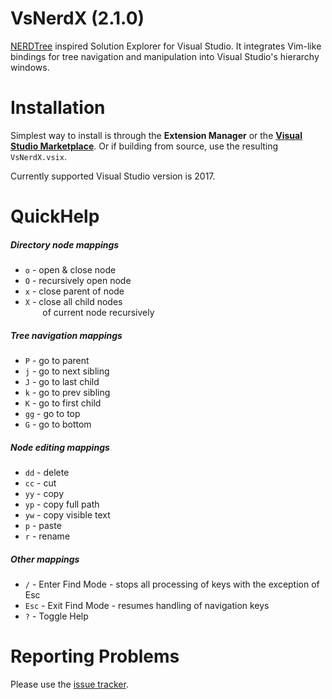 # VsNerdX (2.1.0)
[NERDTree](https://github.com/scrooloose/nerdtree) inspired Solution Explorer for Visual Studio. It integrates Vim-like bindings for tree navigation and manipulation into Visual Studio's hierarchy windows.

# Installation
Simplest way to install is through the **Extension Manager** or the **[Visual Studio Marketplace](https://marketplace.visualstudio.com/items?itemName=mstevius.vs-nerdx-solution-explorer)**.
Or if building from source, use the resulting `VsNerdX.vsix`.

Currently supported Visual Studio version is 2017.

# QuickHelp
##### Directory node mappings
* `o` - open & close node
* `O` - recursively open node
* `x` - close parent of node
* `X` - close all child nodes  
&nbsp;&nbsp;&nbsp;&nbsp;&nbsp;&nbsp;&nbsp;of current node recursively
##### Tree navigation mappings
* `P` - go to parent
* `j` - go to next sibling
* `J` - go to last child
* `k` - go to prev sibling
* `K` - go to first child
* `gg` - go to top
* `G` - go to bottom
##### Node editing mappings
* `dd` - delete 
* `cc` - cut 
* `yy` - copy 
* `yp` - copy full path
* `yw` - copy visible text
* `p` - paste 
* `r` - rename

##### Other mappings
* `/` - Enter Find Mode - stops all processing of keys with the exception of Esc
* `Esc` - Exit Find Mode - resumes handling of navigation keys
* `?` - Toggle Help

# Reporting Problems
Please use the [issue tracker](https://github.com/mstevius/vs-nerdx/issues).
